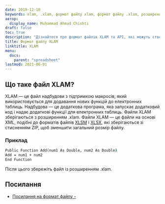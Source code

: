 ```yaml
---
date: 2019-12-10
keywords: xlam, .xlam, формат файлу xlam, формат файлу .xlam, розширення .xlam
автор:
  display_name: Muhammad Ahmad Chishti
draft: false
toc: true
description: "Дізнайтеся про формат файлів XLAM та API, які можуть створювати та відкривати файли XLAM."
title: Формат файлу XLAM
linktitle: XLAM
menu:
  docs:
    parent: "spreadsheet"
lastmod: 2021-06-01
---
```


## Що таке файл XLAM? ##

XLAM — це файл надбудови з підтримкою макросів, який використовується для додавання нових функцій до електронних таблиць. Надбудова — це додаткова програма, яка запускає додатковий код і надає додаткові функції для електронних таблиць. Файли XLAM зберігаються з розширенням .xlam. Файли XLAM — це файли на основі XML, подібні до форматів файлів [XLSM](/uk/spreadsheet/xlsm/) і [XLSX](/uk/spreadsheet/xlsx/), які зберігаються зі стисненням ZIP, щоб зменшити загальний розмір файлу.

### Приклад ###

```cmd
Public Function Add(num1 As Double, num2 As Double)
Add = num1 + num2
End Function
```

Після цього збережіть файл із розширенням .xlam.

## Посилання ##

- [Посилання на формат файлу - ](https://docs.microsoft.com/en-us/deployoffice/compat/office-file-format-reference)

